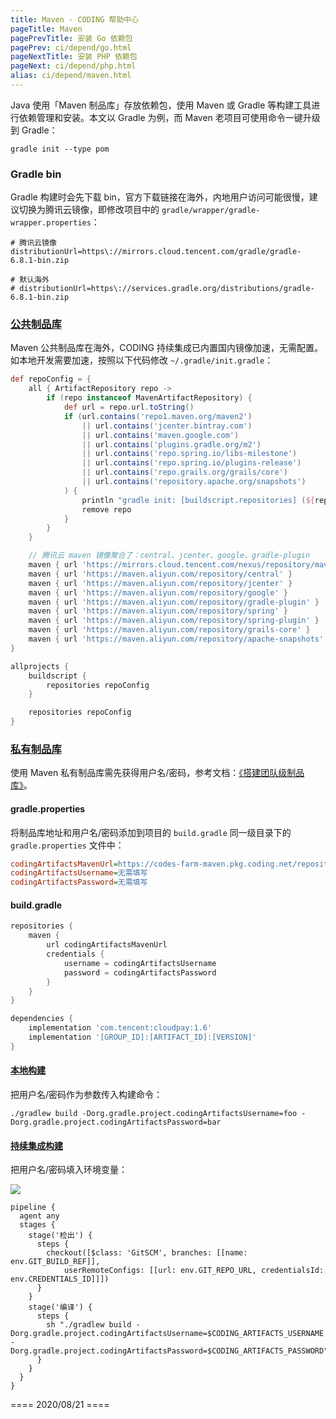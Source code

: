 ```yaml
---
title: Maven - CODING 帮助中心
pageTitle: Maven
pagePrevTitle: 安装 Go 依赖包
pagePrev: ci/depend/go.html
pageNextTitle: 安装 PHP 依赖包
pageNext: ci/depend/php.html
alias: ci/depend/maven.html
---
```


Java 使用「Maven 制品库」存放依赖包，使用 Maven 或 Gradle 等构建工具进行依赖管理和安装。本文以 Gradle 为例，而 Maven 老项目可使用命令一键升级到 Gradle：

```shell
gradle init --type pom
```

### Gradle bin

Gradle 构建时会先下载 bin，官方下载链接在海外，内地用户访问可能很慢，建议切换为腾讯云镜像，即修改项目中的 `gradle/wrapper/gradle-wrapper.properties`：

```shell
# 腾讯云镜像
distributionUrl=https\://mirrors.cloud.tencent.com/gradle/gradle-6.8.1-bin.zip

# 默认海外
# distributionUrl=https\://services.gradle.org/distributions/gradle-6.8.1-bin.zip
```

### [公共制品库](#public)

Maven 公共制品库在海外，CODING 持续集成已内置国内镜像加速，无需配置。如本地开发需要加速，按照以下代码修改 `~/.gradle/init.gradle`：

```groovy
def repoConfig = {
    all { ArtifactRepository repo ->
        if (repo instanceof MavenArtifactRepository) {
            def url = repo.url.toString()
            if (url.contains('repo1.maven.org/maven2')
                || url.contains('jcenter.bintray.com')
                || url.contains('maven.google.com')
                || url.contains('plugins.gradle.org/m2')
                || url.contains('repo.spring.io/libs-milestone')
                || url.contains('repo.spring.io/plugins-release')
                || url.contains('repo.grails.org/grails/core')
                || url.contains('repository.apache.org/snapshots')
            ) {
                println "gradle init: [buildscript.repositories] (${repo.name}: ${repo.url}) removed"
                remove repo
            }
        }
    }

    // 腾讯云 maven 镜像聚合了：central、jcenter、google、gradle-plugin
    maven { url 'https://mirrors.cloud.tencent.com/nexus/repository/maven-public/' }
    maven { url 'https://maven.aliyun.com/repository/central' }
    maven { url 'https://maven.aliyun.com/repository/jcenter' }
    maven { url 'https://maven.aliyun.com/repository/google' }
    maven { url 'https://maven.aliyun.com/repository/gradle-plugin' }
    maven { url 'https://maven.aliyun.com/repository/spring' }
    maven { url 'https://maven.aliyun.com/repository/spring-plugin' }
    maven { url 'https://maven.aliyun.com/repository/grails-core' }
    maven { url 'https://maven.aliyun.com/repository/apache-snapshots' }
}

allprojects {
    buildscript {
        repositories repoConfig
    }

    repositories repoConfig
}
```

### [私有制品库](#private)

使用 Maven 私有制品库需先获得用户名/密码，参考文档：[《搭建团队级制品库》](/docs/artifacts/practices/team-share.html)。

#### gradle.properties

将制品库地址和用户名/密码添加到项目的 `build.gradle` 同一级目录下的 `gradle.properties` 文件中：

```ini
codingArtifactsMavenUrl=https://codes-farm-maven.pkg.coding.net/repository/share/build/
codingArtifactsUsername=无需填写
codingArtifactsPassword=无需填写
```

#### build.gradle

```groovy
repositories {
    maven {
        url codingArtifactsMavenUrl
        credentials {
            username = codingArtifactsUsername
            password = codingArtifactsPassword
        }
    }
}

dependencies {
    implementation 'com.tencent:cloudpay:1.6'
    implementation '[GROUP_ID]:[ARTIFACT_ID]:[VERSION]'
}
```

#### [本地构建](#local-build)

把用户名/密码作为参数传入构建命令：

```shell
./gradlew build -Dorg.gradle.project.codingArtifactsUsername=foo -Dorg.gradle.project.codingArtifactsPassword=bar
```

#### [持续集成构建](#Jenkins)

把用户名/密码填入环境变量：

![](https://help-assets.codehub.cn/enterprise/20210205151137.png)

```shell
pipeline {
  agent any
  stages {
    stage('检出') {
      steps {
        checkout([$class: 'GitSCM', branches: [[name: env.GIT_BUILD_REF]], 
            userRemoteConfigs: [[url: env.GIT_REPO_URL, credentialsId: env.CREDENTIALS_ID]]])
      }
    }
    stage('编译') {
      steps {
        sh "./gradlew build -Dorg.gradle.project.codingArtifactsUsername=$CODING_ARTIFACTS_USERNAME -Dorg.gradle.project.codingArtifactsPassword=$CODING_ARTIFACTS_PASSWORD"
      }
    }
  }
}
```

==== 2020/08/21 ====
